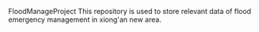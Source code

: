 FloodManageProject
This repository is used to store relevant data of flood emergency management in xiong'an new area.
